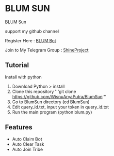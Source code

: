# BLUM SUN
BLUM Sun 

support my github channel 

Register Here : [BLUM Bot](https://t.me/blum/app?startapp=ref_ZRi3CDYSyD)

Join to My Telegram Group : [ShineProject](https://t.me/+VFMv5L_0VzJkYWZl)


## Tutorial

Install with python

1. Download Python > install
2. Clone this repository '''git clone https://github.com/WisnuAryaPutra/BlumSun'''
3. Go to BlumSun directory (cd BlumSun)
4. Edit query_id.txt, input your token in query_id.txt
5. Run the main program (python blum.py)


## Features
- Auto Claim Bot
- Auto Clear Task
- Auto Join Tribe

